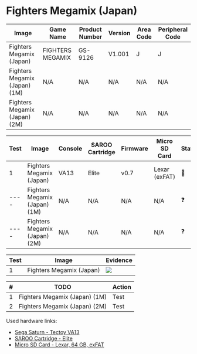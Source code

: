 # Fighters Megamix (Japan)

| Image                         | Game Name        | Product Number | Version | Area Code | Peripheral Code |
| ----------------------------- | ---------------- | -------------- | ------- | --------- | --------------- |
| Fighters Megamix (Japan)      | FIGHTERS MEGAMIX | GS-9126        | V1.001  | J         | J               |
| Fighters Megamix (Japan) (1M) | N/A              | N/A            | N/A     | N/A       | N/A             |
| Fighters Megamix (Japan) (2M) | N/A              | N/A            | N/A     | N/A       | N/A             |

| Test | Image                         | Console | SAROO Cartridge | Firmware | Micro SD Card | Status     | Time Played |
| ---- | ----------------------------- | ------- | --------------- | -------- | ------------- | ---------- | ----------- |
| 1    | Fighters Megamix (Japan)      | VA13    | Elite           | v0.7     | Lexar (exFAT) | :100:      | 16 minutes  |
| ---- | Fighters Megamix (Japan) (1M) | N/A     | N/A             | N/A      | N/A           | :question: | N/A         |
| ---- | Fighters Megamix (Japan) (2M) | N/A     | N/A             | N/A      | N/A           | :question: | N/A         |

| Test | Image                    | Evidence                                                                                         |
| ---- | ------------------------ | ------------------------------------------------------------------------------------------------ |
| 1    | Fighters Megamix (Japan) | [![](https://img.youtube.com/vi/r74RNTLgXPE/0.jpg)](https://www.youtube.com/watch?v=r74RNTLgXPE) |

| #   | TODO                          | Action |
| --- | ----------------------------- | ------ |
| 1   | Fighters Megamix (Japan) (1M) | Test   |
| 2   | Fighters Megamix (Japan) (2M) | Test   |

Used hardware links:

- [Sega Saturn - Tectoy VA13](../../../../Info/Consoles/VA13/README.md)
- [SAROO Cartridge - Elite](../../../../Info/Cartridges/GuangzhouSanStarOnlineShop/1.6/README.md)
- [Micro SD Card - Lexar, 64 GB, exFAT](../../../../Info/SdCards/Lexar/64GB/exfat/README.md)
